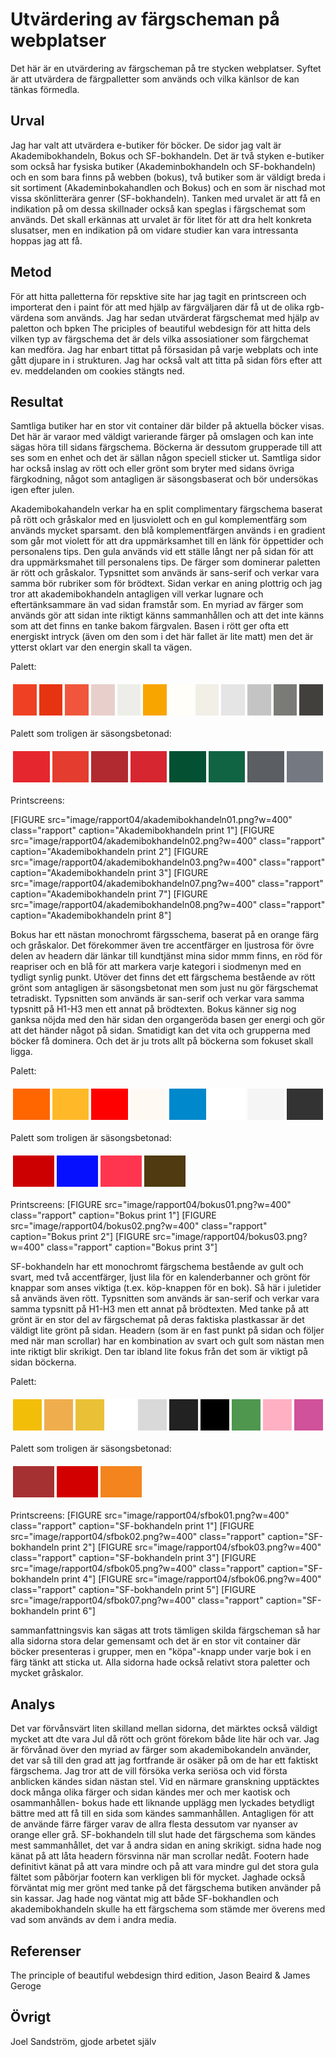 Utvärdering av färgscheman på webplatser
=======================

Det här är en utvärdering av färgscheman på tre stycken webplatser. Syftet är att utvärdera de färgpalletter som används och vilka känlsor de kan tänkas förmedla.

Urval
-----------------------

Jag har valt att utvärdera e-butiker för böcker. De sidor jag valt är Akademibokhandeln, Bokus och SF-bokhandeln. Det är två styken e-butiker som också har fysiska butiker (Akademinbokhandeln och SF-bokhandeln) och en som bara finns på webben (bokus), två butiker som är väldigt breda i sit sortiment (Akademinbokahandlen och Bokus) och en som är nischad mot vissa skönlitterära genrer (SF-bokhandeln). Tanken med urvalet är att få en indikation på om dessa skillnader också kan speglas i färgschemat som används. Det skall erkännas att urvalet är för litet för att dra helt konkreta slusatser, men en indikation på om vidare studier kan vara intressanta hoppas jag att få.

Metod
-----------------------

För att hitta palletterna för repsktive site har jag tagit en printscreen och importerat den i paint för att med hjälp av färgväljaren där få ut de olika rgb-värdena som används. Jag har sedan utvärderat färgschemat med hjälp av paletton och bpken The priciples of beautiful webdesign för att hitta dels vilken typ av färgschema det är dels vilka assosiationer som färgchemat kan medföra. Jag har enbart tittat på försasidan på varje webplats och inte gått djupare in i strukturen. Jag har också valt att titta på sidan förs efter att ev. meddelanden om cookies stängts ned.

Resultat
-----------------------

Samtliga butiker har en stor vit container där bilder på aktuella böcker visas. Det här är varaor med väldigt varierande färger på omslagen och kan inte sägas höra till sidans färgschema. Böckerna är dessutom grupperade till att ses som en enhet och det är sällan någon speciell sticker ut. Samtliga sidor har också inslag av rött och eller grönt som bryter med sidans övriga färgkodning, något som antagligen är säsongsbaserat och bör undersökas igen efter julen.

Akademibokahandeln verkar ha en split complimentary färgschema baserat på rött och gråskalor med en ljusviolett och en gul komplementfärg som används mycket sparsamt. den blå komplementfärgen används i en gradient som går mot violett för att dra uppmärksamhet till en länk för öppettider och personalens tips. Den gula används vid ett ställe långt ner på sidan för att dra uppmärksmahet till personalens tips. De färger som dominerar paletten är rött och gråskalor. Typsnittet som används är sans-serif och verkar vara samma bör rubriker som för brödtext.
Sidan verkar en aning plottrig och jag tror att akademibokhandeln antagligen vill verkar lugnare och eftertänksammare än vad sidan framstår som. En myriad av färger som används gör att sidan inte riktigt känns sammanhållen och att det inte känns som att det finns en tanke bakom färgvalen. Basen i rött ger ofta ett energiskt intryck (även om den som i det här fallet är lite matt) men det är ytterst oklart var den energin skall ta vägen.

Palett:
<table style="border-spacing: 4px; border-collapse: separate">
<tr>
<td style="height: 50px; width: 50px; background-color: #ef4023">
<td style="height: 50px; width: 50px; background-color: #e63312">
<td style="height: 50px; width: 50px; background-color: #f1563c">
<td style="height: 50px; width: 50px; background-color: #e9cfcb">
<td style="height: 50px; width: 50px; background-color: #edeee9">
<td style="height: 50px; width: 50px; background-color: #f9a500">
<td style="height: 50px; width: 50px; background-color: #fffef9">
<td style="height: 50px; width: 50px; background-color: #f1efe6">
<td style="height: 50px; width: 50px; background-color: #e5e5e5">
<td style="height: 50px; width: 50px; background-color: #c4c4c4">
<td style="height: 50px; width: 50px; background-color: #7a7a76">
<td style="height: 50px; width: 50px; background-color: #41403d">
</tr>
</table>

Palett som troligen är säsongsbetonad:
<table style="border-spacing: 4px; border-collapse: separate">
<tr>
<td style="height: 50px; width: 50px; background-color: #e6262e">
<td style="height: 50px; width: 50px; background-color: #e43c2f">
<td style="height: 50px; width: 50px; background-color: #b12a30">
<td style="height: 50px; width: 50px; background-color: #d62630">
<td style="height: 50px; width: 50px; background-color: #045032">
<td style="height: 50px; width: 50px; background-color: #106443">
<td style="height: 50px; width: 50px; background-color: #5b5e63">
<td style="height: 50px; width: 50px; background-color: #747881">
</tr>
</table>

Printscreens:

[FIGURE src="image/rapport04/akademibokhandeln01.png?w=400" class="rapport" caption="Akademibokhandeln print 1"]
[FIGURE src="image/rapport04/akademibokhandeln02.png?w=400" class="rapport" caption="Akademibokhandeln print 2"]
[FIGURE src="image/rapport04/akademibokhandeln03.png?w=400" class="rapport" caption="Akademibokhandeln print 3"]
[FIGURE src="image/rapport04/akademibokhandeln07.png?w=400" class="rapport" caption="Akademibokhandeln print 7"]
[FIGURE src="image/rapport04/akademibokhandeln08.png?w=400" class="rapport" caption="Akademibokhandeln print 8"]

Bokus har ett nästan monochromt färgsschema, baserat på en orange färg och gråskalor. Det förekommer även tre accentfärger en ljustrosa för övre delen av headern där länkar till kundtjänst mina sidor mmm finns, en röd för reapriser och en blå för att markera varje kategori i siodmenyn med en tydligt synlig punkt. Utöver det finns det ett färgschema bestående av rött grönt som antagligen är säsongsbetonat men som just nu gör färgschemat tetradiskt. Typsnitten som används är san-serif och verkar vara samma typsnitt på H1-H3 men ett annat på brödtexten. Bokus känner sig nog ganksa nöjda med den här sidan den organgeröda basen ger energi och gör att det händer något på sidan. Smatidigt kan det vita och grupperna med böcker få dominera. Och det är ju trots allt på böckerna som fokuset skall ligga.

Palett:
<table style="border-spacing: 4px; border-collapse: separate">
<tr>
<td style="height: 50px; width: 50px; background-color: #ff6600">
<td style="height: 50px; width: 50px; background-color: #ffb928">
<td style="height: 50px; width: 50px; background-color: #ff0000">
<td style="height: 50px; width: 50px; background-color: #fff9f4">
<td style="height: 50px; width: 50px; background-color: #0088cc">
<td style="height: 50px; width: 50px; background-color: #ffffff">
<td style="height: 50px; width: 50px; background-color: #f5f5f5">
<td style="height: 50px; width: 50px; background-color: #333333">
</tr>
</table>

Palett som troligen är säsongsbetonad:
<table style="border-spacing: 4px; border-collapse: separate">
<tr>
<td style="height: 50px; width: 50px; background-color: #cc0001">
<td style="height: 50px; width: 50px; background-color: #0610ff">
<td style="height: 50px; width: 50px; background-color: #ff3550">
<td style="height: 50px; width: 50px; background-color: #4f3a11">
</tr>
</table>

Printscreens:
[FIGURE src="image/rapport04/bokus01.png?w=400" class="rapport" caption="Bokus print 1"]
[FIGURE src="image/rapport04/bokus02.png?w=400" class="rapport" caption="Bokus print 2"]
[FIGURE src="image/rapport04/bokus03.png?w=400" class="rapport" caption="Bokus print 3"]

SF-bokhandeln har ett monochromt färgschema bestående av gult och svart, med två accentfärger, ljust lila för en kalenderbanner och grönt för knappar som anses viktiga (t.ex. köp-knappen för en bok). Så här i juletider så används även rött. Typsnitten som används är san-serif och verkar vara samma typsnitt på H1-H3 men ett annat på brödtexten. Med tanke på att grönt är en stor del av färgschemat på deras faktiska plastkassar är det väldigt lite grönt på sidan. Headern (som är en fast punkt på sidan och följer med när man scrollar) har en kombination av svart och gult som nästan men inte riktigt blir skrikigt. Den tar ibland lite fokus från det som är viktigt på sidan böckerna.

Palett:
<table style="border-spacing: 4px; border-collapse: separate">
<tr>
<td style="height: 50px; width: 50px; background-color: #f3be07">
<td style="height: 50px; width: 50px; background-color: #f0ad4e">
<td style="height: 50px; width: 50px; background-color: #eac136">
<td style="height: 50px; width: 50px; background-color: #ffffff">
<td style="height: 50px; width: 50px; background-color: #d9d9d9">
<td style="height: 50px; width: 50px; background-color: #222222">
<td style="height: 50px; width: 50px; background-color: #000000">
<td style="height: 50px; width: 50px; background-color: #4f974e">
<td style="height: 50px; width: 50px; background-color: #ffb0c3">
<td style="height: 50px; width: 50px; background-color: #d0529a">
</tr>
</table>

Palett som troligen är säsongsbetonad:
<table style="border-spacing: 4px; border-collapse: separate">
<tr>
<td style="height: 50px; width: 50px; background-color: #a63132">
<td style="height: 50px; width: 50px; background-color: #d30000">
<td style="height: 50px; width: 50px; background-color: #f3841e">
</tr>
</table>

Printscreens:
[FIGURE src="image/rapport04/sfbok01.png?w=400" class="rapport" caption="SF-bokhandeln print 1"]
[FIGURE src="image/rapport04/sfbok02.png?w=400" class="rapport" caption="SF-bokhandeln print 2"]
[FIGURE src="image/rapport04/sfbok03.png?w=400" class="rapport" caption="SF-bokhandeln print 3"]
[FIGURE src="image/rapport04/sfbok05.png?w=400" class="rapport" caption="SF-bokhandeln print 4"]
[FIGURE src="image/rapport04/sfbok06.png?w=400" class="rapport" caption="SF-bokhandeln print 5"]
[FIGURE src="image/rapport04/sfbok07.png?w=400" class="rapport" caption="SF-bokhandeln print 6"]

sammanfattningsvis kan sägas att trots tämligen skilda färgscheman så har alla sidorna stora delar gemensamt och det är en stor vit container där böcker presenteras i grupper, men en "köpa"-knapp under varje bok i en färg tänkt att sticka ut. Alla sidorna hade också relativt stora paletter och mycket gråskalor.

Analys
-----------------------

Det var förvånsvärt liten skilland mellan sidorna, det märktes också väldigt mycket att dte vara Jul då rött och grönt förekom både lite här och var. Jag är förvånad över den myriad av färger som akademibokandeln använder, det var så till den grad att jag fortfrande är osäker på om de har ett faktiskt färgschema. Jag tror att de vill försöka verka seriösa och vid första anblicken kändes sidan nästan stel. Vid en närmare granskning upptäcktes dock många olika färger och sidan kändes mer och mer kaotisk och osammanhållen- bokus hade ett liknande upplägg men lyckades betydligt bättre med att få till en sida som kändes sammanhållen. Antagligen för att de använde färre färger varav de allra flesta dessutom var nyanser av orange eller grå. SF-bokhandeln till slut hade det färgschema som kändes mest sammanhållet, det var å andra sidan en aning skrikigt. sidna hade nog känat på att låta headern försvinna när man scrollar nedåt. Footern hade definitivt känat på att vara mindre och på att vara mindre gul det stora gula fältet som påbörjar footern kan verkligen bli för mycket. Jaghade också förväntat mig mer grönt med tanke på det färgschema butiken använder på sin kassar. Jag hade nog väntat mig att både SF-bokhandlen och akademibokhandeln skulle ha ett färgschema som stämde mer överens med vad som används av dem i andra media.

Referenser
-----------------------

The principle of beautiful webdesign third edition, Jason Beaird & James Geroge

Övrigt
-----------------------

Joel Sandström, gjode arbetet själv
